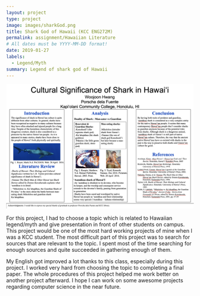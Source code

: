 ```yaml
---
layout: project
type: project
image: images/sharkGod.png 
title: Shark God of Hawaii (KCC ENG272M)
permalink: assignment/Hawaiian Literature
# All dates must be YYYY-MM-DD format!
date: 2019-01-27
labels:
  - Legend/Myth
summary: Legend of shark god of Hawaii
---
```

<img class="ui centered big image" src="/images/shark_ppt.png">

For this project, I had to choose a topic which is related to Hawaiian legend/myth and give presentation in front of other students on campus. This project would be one of the most hard working projects of mine when I was a KCC student. The most difficult part of this project was to search for sources that are relevant to the topic. I spent most of the time searching for enough sources and quite succeeded  in gathering enough of them.

My English got improved a lot thanks to this class, especially during this project. I worked very hard from choosing the topic to completing a final paper. The whole procedures of this project helped me work better on another project afterward. I hope I can work on some awesome projects regarding computer science in the near future. 
